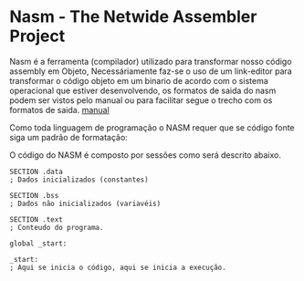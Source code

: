# Nasm - The Netwide Assembler Project

Nasm é a ferramenta (compilador) utilizado para transformar nosso código assembly em Objeto,
Necessáriamente faz-se o uso de um link-editor para transformar o código objeto em um binario de acordo com o sistema operacional que estiver desenvolvendo, os formatos de saida do nasm podem ser vistos pelo manual ou para facilitar segue o trecho com os formatos de saida. [manual](nasm-output-format.md "Trecho dos formatos de saida.")

Como toda linguagem de programação o NASM requer que se código fonte siga um padrão de formatação:

O código do NASM é composto por sessões como será descrito abaixo.

```
SECTION .data
; Dados inicializados (constantes)

SECTION .bss
; Dados não inicializados (variavéis)

SECTION .text
; Conteudo do programa.

global _start:

_start:
; Aqui se inicia o código, aqui se inicia a execução.

```
